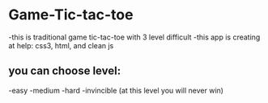 # Game-Tic-tac-toe
-this is traditional game tic-tac-toe with 3 level difficult 
-this app is creating at help: css3, html, and clean js

## you can choose level:
-easy
-medium
-hard
-invincible (at this level you will never win)
